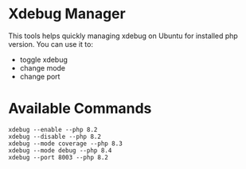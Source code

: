 # Xdebug Manager
This tools helps quickly managing xdebug on Ubuntu for installed php version.
You can use it to:
- toggle xdebug
- change mode
- change port

# Available Commands

```
xdebug --enable --php 8.2
xdebug --disable --php 8.2
xdebug --mode coverage --php 8.3
xdebug --mode debug --php 8.4
xdebug --port 8003 --php 8.2
```
